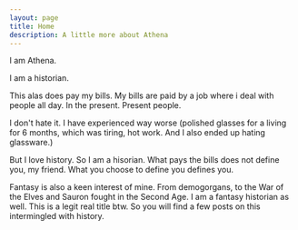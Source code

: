 ```yaml
---
layout: page
title: Home
description: A little more about Athena
---
```


I am Athena.

I am a historian. 

This alas does pay my bills. My bills are paid by a job where i deal with people all day. In the present. Present people. 

I don't hate it. I have experienced way worse (polished glasses for a living for 6 months, which was tiring, hot work. And I also ended up hating glassware.)

But I love history. So I am a hisorian. What pays the bills does not define you, my friend. What you choose to define you defines you. 

Fantasy is also a keen interest of mine. From demogorgans, to the War of the Elves and Sauron fought in the Second Age. I am a fantasy historian as well. This is a legit real title btw. So you will find a few posts on this intermingled with history. 

